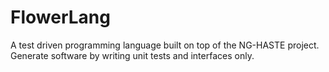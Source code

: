 # FlowerLang
A test driven programming language built on top of the NG-HASTE project. Generate software by writing unit tests and interfaces only.
